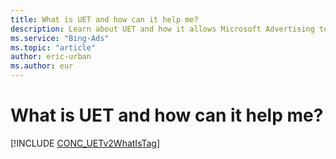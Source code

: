 ```yaml
---
title: What is UET and how can it help me?
description: Learn about UET and how it allows Microsoft Advertising to collect actions people take, either on websites or apps. Then you can use this information to track conversions (like purchases or leads) or target audiences.
ms.service: "Bing-Ads"
ms.topic: "article"
author: eric-urban
ms.author: eur
---
```


# What is UET and how can it help me?

[!INCLUDE [CONC_UETv2WhatIsTag](./includes/CONC_UETv2WhatIsTag.md)]

